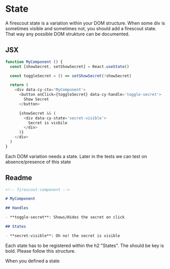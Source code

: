 # State

A firescout state is a variation within your DOM structure. When some div is sometimes visible and sometimes not, you should add a firescout state. That way any possible DOM strukture can be documented.

## JSX

```javascript
function MyComponent () {
  const [showSecret, setShowSecret] = React.useState()

  const toggleSecret = () => setShowSecret(!showSecret)

  return (
    <div data-cy-ctx='MyComponent'>
      <button onClick={toggleSecret} data-cy-handle='toggle-secret'>
        Show Secret
      </button>

      {showSecret && (
        <div data-cy-state='secret-visible'>
          Secret is visbile
        </div>
      )}
    </div>
  )
}
```

Each DOM variation needs a state. Later in the tests we can test on absence/presence of this state

## Readme

```markdown
<!-- firescout-component -->

# MyComponent

## Handles

- **toggle-secret**: Shows/Hides the secret on click

## States

- **secret-visible**: Oh no! the secret is visible
```

Each state has to be registered within the h2 "States". The should be key is bold. Please follow this structure.

When you defined a state 